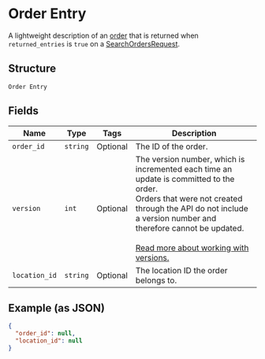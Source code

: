 
# Order Entry

A lightweight description of an [order](../../doc/models/order.md) that is returned when
`returned_entries` is `true` on a [SearchOrdersRequest](../../doc/api/orders.md#search-orders).

## Structure

`Order Entry`

## Fields

| Name | Type | Tags | Description |
|  --- | --- | --- | --- |
| `order_id` | `string` | Optional | The ID of the order. |
| `version` | `int` | Optional | The version number, which is incremented each time an update is committed to the order.<br>Orders that were not created through the API do not include a version number and<br>therefore cannot be updated.<br><br>[Read more about working with versions.](https://developer.squareup.com/docs/orders-api/manage-orders#update-orders) |
| `location_id` | `string` | Optional | The location ID the order belongs to. |

## Example (as JSON)

```json
{
  "order_id": null,
  "location_id": null
}
```

